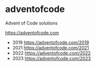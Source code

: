 # adventofcode

Advent of Code solutions

https://adventofcode.com

- 2019 https://adventofcode.com/2019
- 2021 https://adventofcode.com/2021
- 2022 https://adventofcode.com/2022
- 2023 https://adventofcode.com/2023
